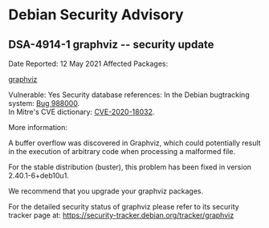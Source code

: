 
Debian Security Advisory
========================


DSA-4914-1 graphviz -- security update
--------------------------------------



Date Reported:
12 May 2021
Affected Packages:

[graphviz](https://packages.debian.org/src:graphviz)

Vulnerable:
Yes
Security database references:
In the Debian bugtracking system: [Bug 988000](https://bugs.debian.org/cgi-bin/bugreport.cgi?bug=988000).  
In Mitre's CVE dictionary: [CVE-2020-18032](https://security-tracker.debian.org/tracker/CVE-2020-18032).  

More information:

A buffer overflow was discovered in Graphviz, which could potentially
result in the execution of arbitrary code when processing a malformed
file.


For the stable distribution (buster), this problem has been fixed in
version 2.40.1-6+deb10u1.


We recommend that you upgrade your graphviz packages.


For the detailed security status of graphviz please refer to
its security tracker page at:
<https://security-tracker.debian.org/tracker/graphviz>






